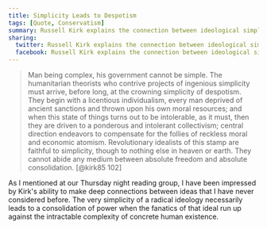 ```yaml
---
title: Simplicity Leads to Despotism
tags: [Quote, Conservatism]
summary: Russell Kirk explains the connection between ideological simplicity and despotism.
sharing:
  twitter: Russell Kirk explains the connection between ideological simplicity and despotism.
  facebook: Russell Kirk explains the connection between ideological simplicity and despotism.
---
```


> Man being complex, his government cannot be simple.  The
> humanitarian theorists who contrive projects of ingenious
> simplicity must arrive, before long, at the crowning simplicity
> of despotism.  They begin with a licentious individualism, every
> man deprived of ancient sanctions and thrown upon his own moral
> resources; and when this state of things turns out to be
> intolerable, as it must, then they are driven to a ponderous and
> intolerant collectivism; central direction endeavors to
> compensate for the follies of reckless moral and economic
> atomism.  Revolutionary idealists of this stamp are faithful to
> simplicity, though to nothing else in heaven or earth.  They
> cannot abide any medium between absolute freedom and absolute
> consolidation.
> [@kirk85 102]

As I mentioned at our Thursday night reading group, I have been impressed by Kirk's ability to make deep connections between ideas that I have never considered before.  The very simplicity of a radical ideology necessarily leads to a consolidation of power when the fanatics of that ideal run up against the intractable complexity of concrete human existence.
